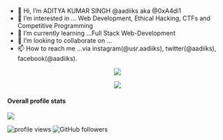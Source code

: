- 👋 Hi, I’m ADITYA KUMAR SINGH @aadiiks aka @0xA4di1
- 👀 I’m interested in ... Web Development, Ethical Hacking, CTFs and Competitive Programming
- 🌱 I’m currently learning ...Full Stack Web-Development
- 💞️ I’m looking to collaborate on ...
- 📫 How to reach me ...via instagram(@usr.aadiiks), twitter(@aadiiks), facebook(@aadiiks).

<!---
aadiiks/aadiiks is a ✨ special ✨ repository because its `README.md` (this file) appears on your GitHub profile.
You can click the Preview link to take a look at your changes.
--->

<p align="center">
<img src="https://github-readme-stats.vercel.app/api?username=aadiiks&&show_icons=true&title_color=ffffff&text_color=daf7dc&bg_color=000000" />
</p>

<!-- <img src="https://github-readme-stats.vercel.app/api/top-langs/?username=aadiiks&&show_icons=true&title_color=ffffff&icon_color=bb2acf&text_color=daf7dc&bg_color=151515">
 -->
 
<!--  ![Top Langs](https://github-readme-stats.vercel.app/api/top-langs/?username=aadiiks&theme=tokyonight) -->

<!-- <img src="https://github-readme-stats.vercel.app/api/top-langs/?username=aadiiks&show_icons=true&theme=radical&layout=compact"> -->

<!-- Change the `github-readme-stats.anuraghazra1.vercel.app` to `github-readme-stats.vercel.app`  -->
<!--   <img align="center" src="https://github-readme-stats.vercel.app/api/top-langs/?username=aadiiks&langs_count=4&theme=material-palenight&layout=compact" /> -->

<p align="center">
  <img align="center" src="https://github-readme-stats.vercel.app/api/top-langs/?username=aadiiks&langs_count=15&theme=tokyonight" />
</p>

<!-- [![Top Langs](https://github-readme-stats.vercel.app/api/top-langs/?username=aadiiks)](https://github.com/anuraghazra/github-readme-stats) -->

<!-- Wakatime dashboard -->
<!-- <p align="center">
 <img src="https://github-readme-stats.vercel.app/api/wakatime?username=willianrod" />
 </p> -->
 
 
#### Overall profile stats
![](https://github-readme-stats.vercel.app/api?username=aadiiks&count_private=true&theme=merko&show_icons=true&hide=prs)

<img src="https://gpvc.arturio.dev/aadiiks" alt="profile views"/>  <img alt="GitHub followers" src="https://img.shields.io/github/followers/Aman1905?style=social"/> 
